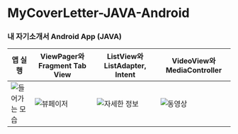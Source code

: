 # MyCoverLetter-JAVA-Android
<h3>내 자기소개서 Android App (JAVA)</h3>

앱 실행 | ViewPager와 Fragment Tab View  | ListView와 ListAdapter, Intent | VideoView와 MediaController
----- | ----- | ----- | -----
![들어가는 모습](https://user-images.githubusercontent.com/38902021/175288619-26bb4ad6-e84f-4dbb-9185-46b708005c75.gif) | ![뷰페이저](https://user-images.githubusercontent.com/38902021/175288632-72ec427c-f27e-4f4c-a261-c210db92e062.gif) | ![자세한 정보](https://user-images.githubusercontent.com/38902021/175288645-cb7128f0-5af4-48c1-b75c-21598701102c.gif) | ![동영상](https://user-images.githubusercontent.com/38902021/175302958-6565436a-bfce-4ad6-800e-938204392d4d.gif) | 

